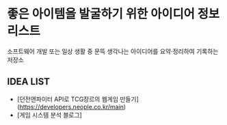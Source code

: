 # 좋은 아이템을 발굴하기 위한 아이디어 정보 리스트

소프트웨어 개발 또는 일상 생활 중 문뜩 생각나는 아이디어를 요약·정리하여 기록하는 저장소


## IDEA LIST
* [던전앤파이터 API로 TCG장르의 웹게임 만들기] (https://developers.neople.co.kr/main)
* [게임 시스템 분석 블로그]
